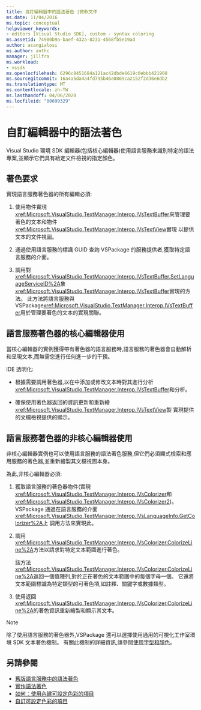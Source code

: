 ```yaml
---
title: 自訂編輯器中的語法著色 |微軟文件
ms.date: 11/04/2016
ms.topic: conceptual
helpviewer_keywords:
- editors [Visual Studio SDK], custom - syntax coloring
ms.assetid: 74900b9a-baef-432a-8231-4568fb5e19ad
author: acangialosi
ms.author: anthc
manager: jillfra
ms.workload:
- vssdk
ms.openlocfilehash: 6296c8451684a121ac42dbde6619c0ebbb421908
ms.sourcegitcommit: 16a4a5da4a4fd795b46a0869ca2152f2d36e6db2
ms.translationtype: MT
ms.contentlocale: zh-TW
ms.lasthandoff: 04/06/2020
ms.locfileid: "80699329"
---
```

# <a name="syntax-coloring-in-custom-editors"></a>自訂編輯器中的語法著色
Visual Studio 環境 SDK 編輯器(包括核心編輯器)使用語言服務來識別特定的語法專案,並顯示它們具有給定文件檢視的指定顏色。

## <a name="colorization-requirements"></a>著色要求
 實現語言服務著色器的所有編輯必須:

1. 使用物件實現<xref:Microsoft.VisualStudio.TextManager.Interop.IVsTextBuffer>來管理要著色的文本和物件<xref:Microsoft.VisualStudio.TextManager.Interop.IVsTextView>實現 以提供文本的文件視圖。

2. 通過使用語言服務的標識 GUID 查詢 VSPackage 的服務提供者,獲取特定語言服務的介面。

3. 調用對<xref:Microsoft.VisualStudio.TextManager.Interop.IVsTextBuffer.SetLanguageServiceID%2A>象<xref:Microsoft.VisualStudio.TextManager.Interop.IVsTextBuffer>實現的方法。 此方法將語言服務與 VSPackage<xref:Microsoft.VisualStudio.TextManager.Interop.IVsTextBuffer>用於管理要著色的文本的實現關聯。

## <a name="core-editor-usage-of-a-language-services-colorizer"></a>語言服務著色器的核心編輯器使用
 當核心編輯器的實例獲得帶有著色器的語言服務時,語言服務的著色器會自動解析和呈現文本,而無需您進行任何進一步的干預。

 IDE 透明化:

- 根據需要調用著色器,以在中添加或修改文本時對其進行分析<xref:Microsoft.VisualStudio.TextManager.Interop.IVsTextBuffer>和分析。

- 確保使用著色器返回的資訊更新和重新繪<xref:Microsoft.VisualStudio.TextManager.Interop.IVsTextView>製 實現提供的文檔檢視提供的顯示。

## <a name="non-core-editor-usage-of-a-language-services-colorizer"></a>語言服務著色器的非核心編輯器使用
 非核心編輯器實例也可以使用語言服務的語法著色服務,但它們必須顯式檢索和應用服務的著色器,並重新繪製其文檔視圖本身。

 為此,非核心編輯器必須:

1. 獲取語言服務的著色器物件(實現<xref:Microsoft.VisualStudio.TextManager.Interop.IVsColorizer>和<xref:Microsoft.VisualStudio.TextManager.Interop.IVsColorizer2>)。 VSPackage 通過在語言服務的介面<xref:Microsoft.VisualStudio.TextManager.Interop.IVsLanguageInfo.GetColorizer%2A>上 調用方法來實現此。

2. 調用<xref:Microsoft.VisualStudio.TextManager.Interop.IVsColorizer.ColorizeLine%2A>方法以請求對特定文本範圍進行著色。

     該方法<xref:Microsoft.VisualStudio.TextManager.Interop.IVsColorizer.ColorizeLine%2A>返回一個值陣列,對於正在著色的文本範圍中的每個字母一個。 它還將文本範圍標識為特定類型的可著色項,如註釋、關鍵字或數據類型。

3. 使用返回<xref:Microsoft.VisualStudio.TextManager.Interop.IVsColorizer.ColorizeLine%2A>的著色資訊重新繪製和顯示其文本。

> [!NOTE]
> 除了使用語言服務的著色器外,VSPackage 還可以選擇使用通用的可視化工作室環境 SDK 文本著色機制。 有關此機制的詳細資訊,請參閱[使用字型和顏色](/visualstudio/extensibility/using-fonts-and-colors?view=vs-2015)。

## <a name="see-also"></a>另請參閱

- [舊版語言服務中的語法著色](../extensibility/internals/syntax-coloring-in-a-legacy-language-service.md)
- [實作語法著色](../extensibility/internals/implementing-syntax-coloring.md)
- [如何︰使用內建可設定色彩的項目](../extensibility/internals/how-to-use-built-in-colorable-items.md)
- [自訂可設定色彩的項目](../extensibility/internals/custom-colorable-items.md)
